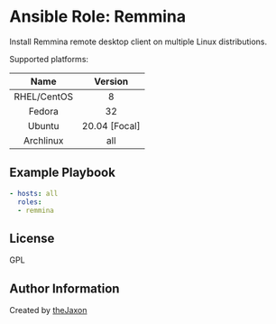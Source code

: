 Ansible Role: Remmina
=========

Install Remmina remote desktop client on multiple Linux distributions.

Supported platforms:

|     Name    	|    Version    	|
|:-----------:	|:-------------:	|
| RHEL/CentOS 	|       8       	|
|    Fedora   	|       32      	|
|    Ubuntu   	| 20.04 [Focal] 	|
|  Archlinux  	|      all      	|


Example Playbook
----------------
```yml
- hosts: all
  roles:
  - remmina
```

License
-------

GPL

Author Information
------------------

Created by [theJaxon](https://github.com/theJaxon)